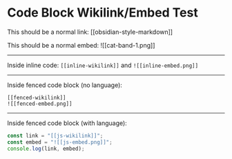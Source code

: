 # Code Block Wikilink/Embed Test

This should be a normal link: [[obsidian-style-markdown]]

This should be a normal embed: ![[cat-band-1.png]]

---

Inside inline code: `[[inline-wikilink]]` and `![[inline-embed.png]]`

---

Inside fenced code block (no language):
```
[[fenced-wikilink]]
![[fenced-embed.png]]
```

---

Inside fenced code block (with language):
```javascript
const link = "[[js-wikilink]]";
const embed = "![[js-embed.png]]";
console.log(link, embed);
```
